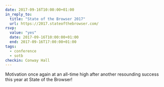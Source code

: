 ```yaml
---
date: 2017-09-16T10:00:00+01:00
in_reply_to:
  title: "State of the Browser 2017"
  url: https://2017.stateofthebrowser.com/
rsvp:
  value: "yes"
  date: 2017-09-16T10:00:00+01:00
  end: 2017-09-16T17:00:00+01:00
tags:
  - conference
  - sotb
checkin: Conway Hall
---
```


Motivation once again at an all-time high after another resounding success this year at State of the Browser!
